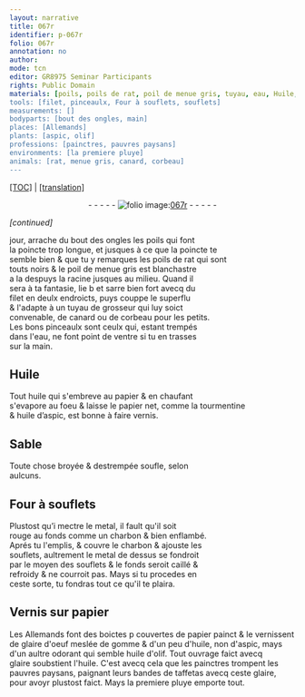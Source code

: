 ```yaml
---
layout: narrative
title: 067r
identifier: p-067r
folio: 067r
annotation: no
author:
mode: tcn
editor: GR8975 Seminar Participants
rights: Public Domain
materials: [poils, poils de rat, poil de menue gris, tuyau, eau, Huile, huile, papier, tourmentine, huile d’aspic, vernis, metal, charbon, Vernis, glaire d'oeuf, gomme, huile, non d'aspic, mays d'un aultre odorant qui semble huile d'olif, aspic, huile d'olif, glaire, taffetas]
tools: [filet, pinceaulx, Four à souflets, souflets]
measurements: []
bodyparts: [bout des ongles, main]
places: [Allemands]
plants: [aspic, olif]
professions: [painctres, pauvres paysans]
environments: [la premiere pluye]
animals: [rat, menue gris, canard, corbeau]
---
```


 <p><a href="{{ site.baseurl }}/normalized/">[TOC]</a> | <a href="{{ site.baseurl }}/texts/p-067r_tl/" target="_blank">[translation]</a></p><div class="folio" align="center">- - - - - <a href="http://gallica.bnf.fr/ark:/12148/btv1b10500001g/f139.image" target="_blank"><img src="https://cu-mkp.github.io/2017-workshop-edition/assets/photo-icon.png" alt="folio image: " style="display:inline-block; margin-bottom:-3px;"/>067r</a> - - - - - </div>  
 
*[continued]*
  
 jour, arrache du <span class="bp">bout des ongles</span> les <span class="m">poils</span> qui font<br/> la poincte trop longue, et jusques à ce que la poincte te<br/> semble bien & que tu y remarques les <span class="m">poils de <span class="al">rat</span></span> qui sont<br/> touts noirs & le <span class="m">poil de <span class="al">menue gris</span></span> est blanchastre<br/> <span class="del">a la</span> despuys la racine jusques au milieu. Quand il<br/> sera à ta fantasie, lie <span class="del">b</span> et sarre bien fort avecq du<br/> <span class="tl">filet</span> en deulx endroicts, puys couppe le superflu<br/> & l'adapte à un <span class="m">tuyau</span> de grosseur qui luy soict<br/> convenable, de <span class="al">canard</span> ou de <span class="al">corbeau</span> pour les petits.<br/> Les bons <span class="tl">pinceaulx</span> sont ceulx qui, estant trempés<br/> dans l'<span class="m">eau</span>, ne font point de ventre si tu en trasses<br/> sur la <span class="bp">main</span>.
 
 
  

## <span class="m">Huile</span>

 
Tout <span class="m">huile</span> qui s'embreve au <span class="m">papier</span> & en chaufant<br/> s'evapore au foeu & laisse le <span class="m">papier</span> net, comme la <span class="m">tourmentine</span><br/> & <span class="m">huile d’<span class="pa">aspic</span></span>, est bonne à faire <span class="m">vernis</span>.
 
 
  

## Sable

 
Toute chose broyée & destrempée soufle, selon<br/> aulcuns.
 
 
  

## <span class="tl">Four à souflets</span>

 
Plustost qu’i mectre le <span class="m">metal</span>, il fault qu'il soit<br/> rouge au fonds co<span class="exp">mm</span>e un <span class="m">charbon</span> & bien enflambé.<br/> Aprés tu <span class="del"><span class="ill"></span></span> l'emplis, & couvre le <span class="m">charbon</span> & ajouste les<br/> <span class="tl">souflets</span>, aultrement le <span class="m">metal</span> de dessus se fondroit<br/> par le moyen des <span class="tl">souflets</span> & le fonds seroit caillé &<br/> refroidy & ne courroit pas. Mays si tu procedes en<br/> ceste sorte, tu fondras tout ce qu'il te plaira.
 
 
  

## <span class="m">Vernis</span> sur <span class="m">papier</span>

 
Les <span class="pl">Allemands</span> font des boictes <span class="del">p</span> couvertes de <span class="m">papier</span> painct & le vernissent<br/> de <span class="m">glaire d'oeuf</span> meslée de <span class="m">gomme</span> & d'un peu d'<span class="m"><span class="m">huile</span>, non d'<span class="m"><span class="pa">aspic</span></span>, mays<br/> d'un aultre <span class="sn">odorant</span> qui semble <span class="m">huile d'<span class="pa">olif</span></span></span>. Tout ouvrage faict avecq<br/> <span class="m">glaire</span> soubstient l'<span class="m">huile</span>. C'est avecq cela que les <span class="pro">painctres</span> trompent les<br/> <span class="pro">pauvres paysans</span>, paignant leurs bandes de <span class="m">taffetas</span> avecq ceste <span class="m">glaire</span>,<br/> pour avoyr plustost faict. Mays <span class="env">la premiere pluye</span> emporte tout.
 
 